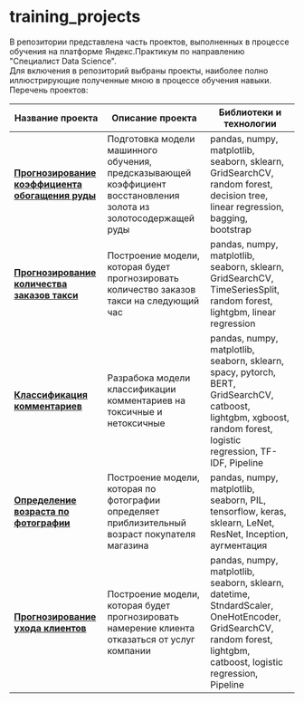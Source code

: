 # training_projects
В репозитории представлена часть проектов, выполненных в процессе обучения на платформе Яндекс.Практикум по направлению "Специалист Data Science".   
Для включения  в репозиторий выбраны проекты, наиболее полно иллюстрирующие полученные мною в процессе обучения навыки.  
Перечень проектов:  


| Название проекта                               | Описание проекта                                                                                                                                                                                                                                                                                                                                                                                                                              |Библиотеки и технологии      |
|--------------------------------------------|----------------------------------------------------------------------------------------------------------------------------------------------------------------------------------------------------------------------------------------------------------------------------------------------------------------------------------------------------------------------------------------------------------------------------------------------------|---------------------|
| **[Прогнозирование коэффициента обогащения руды](https://github.com/annarast/training_projects/tree/main/01_gold_recovering)**              | Подготовка модели машинного обучения, предсказывающей коэффициент восстановления золота из золотосодержащей руды | pandas, numpy, matplotlib, seaborn, sklearn, GridSearchCV, random forest, decision tree, linear regression, bagging, bootstrap           |
| **[Прогнозирование количества заказов такси](https://github.com/annarast/training_projects/tree/main/02_time_series)**               | Построение модели, которая будет прогнозировать количество заказов такси на следующий час                                                                                                                                                                                                                                                                                 |  pandas, numpy, matplotlib, seaborn, sklearn, GridSearchCV, TimeSeriesSplit, random forest, lightgbm, linear regression           |
| **[Классификация комментариев](https://github.com/annarast/training_projects/tree/main/03_toxic_comments_classification)**               | Разрабока модели классификации комментариев на токсичные и нетоксичные                                                                                                                                                                                                                                                                                 |  pandas, numpy, matplotlib, seaborn, sklearn, spacy, pytorch, BERT, GridSearchCV, catboost, lightgbm, xgboost, random forest, logistic regression, TF-IDF, Pipeline           |
| **[Определение возраста по фотографии](https://github.com/annarast/training_projects/tree/main/04_face_recognition)**               | Построение модели, которая по фотографии определяет приблизительный возраст покупателя магазина                                                                                                                                                                                                                                                                                 |  pandas, numpy, matplotlib, seaborn, PIL, tensorflow, keras, sklearn, LeNet, ResNet, Inception, аугментация           |
| **[Прогнозирование ухода клиентов](https://github.com/annarast/training_projects/tree/main/05_lost_clients)**               | Построение модели, которая будет прогнозировать намерение клиента отказаться от услуг компании                                                                                                                                                                                                                                                                                 |  pandas, numpy, matplotlib, seaborn, sklearn, datetime, StndardScaler, OneHotEncoder, GridSearchCV,  random forest, lightgbm, catboost, logistic regression, Pipeline           |

